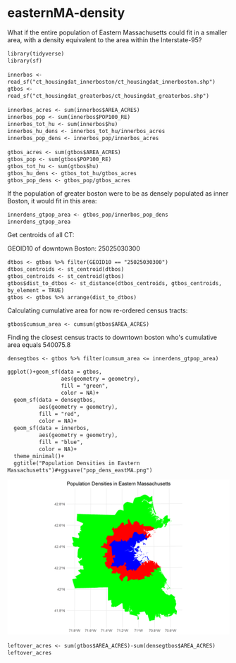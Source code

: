 # easternMA-density

What if the entire population of Eastern Massachusetts could fit in a smaller area, with a density equivalent to the area within the Interstate-95?

```{r}
library(tidyverse)
library(sf)

innerbos <- read_sf("ct_housingdat_innerboston/ct_housingdat_innerboston.shp")
gtbos <- read_sf("ct_housingdat_greaterbos/ct_housingdat_greaterbos.shp")

innerbos_acres <- sum(innerbos$AREA_ACRES)
innerbos_pop <- sum(innerbos$POP100_RE)
innerbos_tot_hu <- sum(innerbos$hu)
innerbos_hu_dens <- innerbos_tot_hu/innerbos_acres
innerbos_pop_dens <- innerbos_pop/innerbos_acres

gtbos_acres <- sum(gtbos$AREA_ACRES)
gtbos_pop <- sum(gtbos$POP100_RE)
gtbos_tot_hu <- sum(gtbos$hu)
gtbos_hu_dens <- gtbos_tot_hu/gtbos_acres
gtbos_pop_dens <- gtbos_pop/gtbos_acres
```



If the population of greater boston were to be as densely populated as inner Boston, it would fit in this area:



```{r}
innerdens_gtpop_area <- gtbos_pop/innerbos_pop_dens
innerdens_gtpop_area
```


Get centroids of all CT:

GEOID10 of downtown Boston: 25025030300

```{r}
dtbos <- gtbos %>% filter(GEOID10 == "25025030300")
dtbos_centroids <- st_centroid(dtbos)
gtbos_centroids <- st_centroid(gtbos)
gtbos$dist_to_dtbos <- st_distance(dtbos_centroids, gtbos_centroids, by_element = TRUE)
gtbos <- gtbos %>% arrange(dist_to_dtbos)
```

Calculating cumulative area for now re-ordered census tracts:

```{r}
gtbos$cumsum_area <- cumsum(gtbos$AREA_ACRES)
```



Finding the closest census tracts to downtown boston who's cumulative area equals 540075.8

```{r}
densegtbos <- gtbos %>% filter(cumsum_area <= innerdens_gtpop_area)
```


```{r}
ggplot()+geom_sf(data = gtbos, 
                 aes(geometry = geometry),
                 fill = "green",
                 color = NA)+
  geom_sf(data = densegtbos,
          aes(geometry = geometry),
          fill = "red",
          color = NA)+
  geom_sf(data = innerbos,
          aes(geometry = geometry),
          fill = "blue",
          color = NA)+
  theme_minimal()+
  ggtitle("Population Densities in Eastern Massachusetts")#+ggsave("pop_dens_eastMA.png")
```
![](pop_dens_eastMA.png)

```{r}
leftover_acres <- sum(gtbos$AREA_ACRES)-sum(densegtbos$AREA_ACRES)
leftover_acres
```
